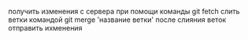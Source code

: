 получить изменения с сервера при помощи команды git fetch
слить ветки командой git merge 'название ветки'
после слияния веток отправить ихменения
